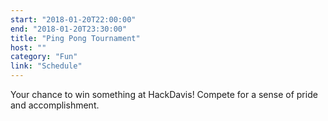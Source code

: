 ```yaml
---
start: "2018-01-20T22:00:00"
end: "2018-01-20T23:30:00"
title: "Ping Pong Tournament"
host: ""
category: "Fun"
link: "Schedule"
---
```

Your chance to win something at HackDavis! Compete for a sense of pride and accomplishment.